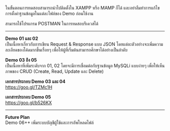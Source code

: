 
ในขั้นตอนการทดสอบสามารถนำไปติดตั้งใน XAMPP หรือ MAMP ก็ได้
และอย่าลืมทำการแก้ไขการตั้งค่าฐานข้อมูลในแต่ละไฟล์ของ Demo ก่อนใช้งาน
  
สามารถใช้โปรแกรม POSTMAN ในการทดสอบรีเควสได้
  
---------
  
**Demo 01 และ 02**   
เป็นเนื้อหาเกี่ยวกับการเขียน Request & Response แบบ JSON โดยแต่ละตัวอย่างจะเพิ่มความละเอียดของโค้ดมากขึ้นเรื่อยๆ เพื่อให้ผู้ที่เริ่มต้นสามารถศึกษาได้อย่างเป็นลำดับ

**Demo 03 ถึง 05**  
เป็นเนื้อหาที่เพิ่มระดับจาก 01, 02 โดยจะมีการเชื่อมต่อกับฐานข้อมูล MySQLi แบบง่ายๆ เพื่อให้เห็นภาพของ CRUD (Create, Read, Update และ Delete)

**เอกสารประกอบ Demo 03 และ 04**  
https://goo.gl/TZMc1H

**เอกสารประกอบ Demo 05**  
https://goo.gl/b526KX
  
---------
  
**Future Plan**  
Demo 06++ เพิ่มระบบบัญชีผู้ใช้และการอัพโหลดไฟล์
